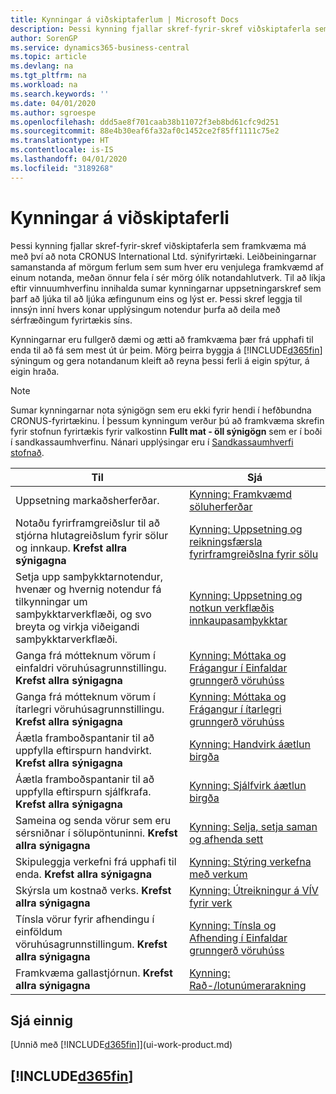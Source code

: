 ```yaml
---
title: Kynningar á viðskiptaferlum | Microsoft Docs
description: Þessi kynning fjallar skref-fyrir-skref viðskiptaferla sem framkvæma má með því að nota CRONUS International Ltd. sýnifyrirtæki. Leiðbeiningarnar samanstanda af mörgum ferlum sem sum hver eru venjulega framkvæmd af einum notanda, meðan önnur fela í sér mörg ólík notandahlutverk. Til að líkja eftir vinnuumhverfinu innihalda sumar kynningarnar uppsetningarskref sem þarf að ljúka til að ljúka æfingunum eins og lýst er. Þessi skref leggja til innsýn inní hvers konar upplýsingum notendur þurfa að deila með sérfræðingum fyrirtækis síns.
author: SorenGP
ms.service: dynamics365-business-central
ms.topic: article
ms.devlang: na
ms.tgt_pltfrm: na
ms.workload: na
ms.search.keywords: ''
ms.date: 04/01/2020
ms.author: sgroespe
ms.openlocfilehash: ddd5ae8f701caab38b11072f3eb8bd61cfc9d251
ms.sourcegitcommit: 88e4b30eaf6fa32af0c1452ce2f85ff1111c75e2
ms.translationtype: HT
ms.contentlocale: is-IS
ms.lasthandoff: 04/01/2020
ms.locfileid: "3189268"
---
```

# <a name="business-process-walkthroughs"></a>Kynningar á viðskiptaferli
Þessi kynning fjallar skref-fyrir-skref viðskiptaferla sem framkvæma má með því að nota CRONUS International Ltd. sýnifyrirtæki. Leiðbeiningarnar samanstanda af mörgum ferlum sem sum hver eru venjulega framkvæmd af einum notanda, meðan önnur fela í sér mörg ólík notandahlutverk. Til að líkja eftir vinnuumhverfinu innihalda sumar kynningarnar uppsetningarskref sem þarf að ljúka til að ljúka æfingunum eins og lýst er. Þessi skref leggja til innsýn inní hvers konar upplýsingum notendur þurfa að deila með sérfræðingum fyrirtækis síns.  

 Kynningarnar eru fullgerð dæmi og ætti að framkvæma þær frá upphafi til enda til að fá sem mest út úr þeim. Mörg þeirra byggja á [!INCLUDE[d365fin](includes/d365fin_md.md)] sýningum og gera notandanum kleift að reyna þessi ferli á eigin spýtur, á eigin hraða.  

> [!NOTE]
> Sumar kynningarnar nota sýnigögn sem eru ekki fyrir hendi í hefðbundna CRONUS-fyrirtækinu. Í þessum kynningum verður þú að framkvæma skrefin fyrir stofnun fyrirtækis fyrir valkostinn **Fullt mat - öll sýnigögn** sem er í boði í sandkassaumhverfinu. Nánari upplýsingar eru í [Sandkassaumhverfi stofnað](across-how-create-sandbox-environment.md).

|Til|Sjá|  
|--------|---------|  
|Uppsetning markaðsherferðar.|[Kynning: Framkvæmd söluherferðar](walkthrough-conducting-a-sales-campaign.md)|  
|Notaðu fyrirframgreiðslur til að stjórna hlutagreiðslum fyrir sölur og innkaup. **Krefst allra sýnigagna** |[Kynning: Uppsetning og reikningsfærsla fyrirframgreiðslna fyrir sölu](walkthrough-setting-up-and-invoicing-sales-prepayments.md)|  
|Setja upp samþykktarnotendur, hvenær og hvernig notendur fá tilkynningar um samþykktarverkflæði, og svo breyta og virkja viðeigandi samþykktarverkflæði.|[Kynning: Uppsetning og notkun verkflæðis innkaupasamþykktar](walkthrough-setting-up-and-using-a-purchase-approval-workflow.md)|  
|Ganga frá mótteknum vörum í einfaldri vöruhúsagrunnstillingu. **Krefst allra sýnigagna**|[Kynning: Móttaka og Frágangur í Einfaldar grunngerð vöruhúss](walkthrough-receiving-and-putting-away-in-basic-warehousing.md)|  
|Ganga frá mótteknum vörum í ítarlegri vöruhúsagrunnstillingu. **Krefst allra sýnigagna**|[Kynning: Móttaka og Frágangur í ítarlegri grunngerð vöruhúss](walkthrough-receiving-and-putting-away-in-advanced-warehousing.md)|  
|Áætla framboðspantanir til að uppfylla eftirspurn handvirkt. **Krefst allra sýnigagna**|[Kynning: Handvirk áætlun birgða](walkthrough-planning-supplies-manually.md)|  
|Áætla framboðspantanir til að uppfylla eftirspurn sjálfkrafa. **Krefst allra sýnigagna**|[Kynning: Sjálfvirk áætlun birgða](walkthrough-planning-supplies-automatically.md)|  
|Sameina og senda vörur sem eru sérsniðnar í sölupöntuninni. **Krefst allra sýnigagna**|[Kynning: Selja, setja saman og afhenda sett](walkthrough-selling-assembling-and-shipping-kits.md)|  
|Skipuleggja verkefni frá upphafi til enda. **Krefst allra sýnigagna**|[Kynning: Stýring verkefna með verkum](walkthrough-managing-projects-with-jobs.md)|  
|Skýrsla um kostnað verks. **Krefst allra sýnigagna**|[Kynning: Útreikningur á VÍV fyrir verk](walkthrough-calculating-work-in-process-for-a-job.md)|  
|Tínsla vörur fyrir afhendingu í einföldum vöruhúsagrunnstillingum. **Krefst allra sýnigagna**|[Kynning: Tínsla og Afhending í Einfaldar grunngerð vöruhúss](walkthrough-picking-and-shipping-in-basic-warehousing.md)|  
|Framkvæma gallastjórnun. **Krefst allra sýnigagna**|[Kynning: Rað-/lotunúmerarakning](walkthrough-tracing-serial-lot-numbers.md)|  

## <a name="see-also"></a>Sjá einnig
[Unnið með [!INCLUDE[d365fin](includes/d365fin_md.md)]](ui-work-product.md)  

## [!INCLUDE[d365fin](includes/free_trial_md.md)]  
